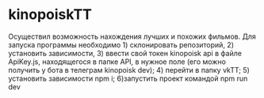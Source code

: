 # kinopoiskTT

Осуществил возможность нахождения лучших и похожих фильмов.
Для запуска программы необходимо 1) склонировать репозиторий, 2) установить зависимости, 3) ввести свой токен kinopoisk api в файле ApiKey.js, находящегося в папке API, в нужное поле (его можно получить у бота в телеграм kinopoisk dev); 4) перейти в папку vkTT; 5) установить зависимости npm i; 6)запустить проект командой npm run dev
